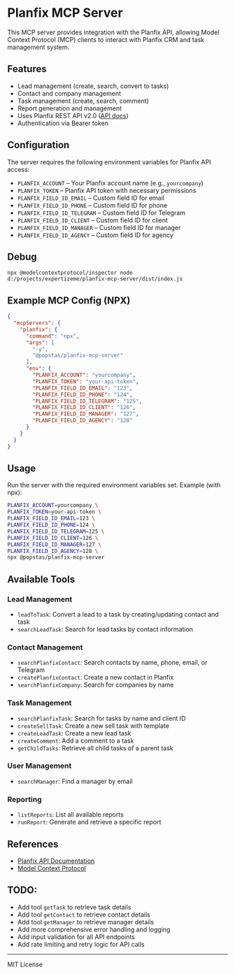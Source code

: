 # Planfix MCP Server

This MCP server provides integration with the Planfix API, allowing Model Context Protocol (MCP) clients to interact with Planfix CRM and task management system.

## Features
- Lead management (create, search, convert to tasks)
- Contact and company management
- Task management (create, search, comment)
- Report generation and management
- Uses Planfix REST API v2.0 ([API docs](https://help.planfix.com/restapidocs/swagger.json))
- Authentication via Bearer token

## Configuration
The server requires the following environment variables for Planfix API access:
- `PLANFIX_ACCOUNT` – Your Planfix account name (e.g., `yourcompany`)
- `PLANFIX_TOKEN` – Planfix API token with necessary permissions
- `PLANFIX_FIELD_ID_EMAIL` – Custom field ID for email
- `PLANFIX_FIELD_ID_PHONE` – Custom field ID for phone
- `PLANFIX_FIELD_ID_TELEGRAM` – Custom field ID for Telegram
- `PLANFIX_FIELD_ID_CLIENT` – Custom field ID for client
- `PLANFIX_FIELD_ID_MANAGER` – Custom field ID for manager
- `PLANFIX_FIELD_ID_AGENCY` – Custom field ID for agency

## Debug
```
npx @modelcontextprotocol/inspector node d:/projects/expertizeme/planfix-mcp-server/dist/index.js
```

## Example MCP Config (NPX)
```json
{
  "mcpServers": {
    "planfix": {
      "command": "npx",
      "args": [
        "-y",
        "@popstas/planfix-mcp-server"
      ],
      "env": {
        "PLANFIX_ACCOUNT": "yourcompany",
        "PLANFIX_TOKEN": "your-api-token",
        "PLANFIX_FIELD_ID_EMAIL": "123",
        "PLANFIX_FIELD_ID_PHONE": "124",
        "PLANFIX_FIELD_ID_TELEGRAM": "125",
        "PLANFIX_FIELD_ID_CLIENT": "126",
        "PLANFIX_FIELD_ID_MANAGER": "127",
        "PLANFIX_FIELD_ID_AGENCY": "128"
      }
    }
  }
}
```

## Usage
Run the server with the required environment variables set. Example (with npx):
```sh
PLANFIX_ACCOUNT=yourcompany \
PLANFIX_TOKEN=your-api-token \
PLANFIX_FIELD_ID_EMAIL=123 \
PLANFIX_FIELD_ID_PHONE=124 \
PLANFIX_FIELD_ID_TELEGRAM=125 \
PLANFIX_FIELD_ID_CLIENT=126 \
PLANFIX_FIELD_ID_MANAGER=127 \
PLANFIX_FIELD_ID_AGENCY=128 \
npx @popstas/planfix-mcp-server
```

## Available Tools

### Lead Management
- `leadToTask`: Convert a lead to a task by creating/updating contact and task
- `searchLeadTask`: Search for lead tasks by contact information

### Contact Management
- `searchPlanfixContact`: Search contacts by name, phone, email, or Telegram
- `createPlanfixContact`: Create a new contact in Planfix
- `searchPlanfixCompany`: Search for companies by name

### Task Management
- `searchPlanfixTask`: Search for tasks by name and client ID
- `createSellTask`: Create a new sell task with template
- `createLeadTask`: Create a new lead task
- `createComment`: Add a comment to a task
- `getChildTasks`: Retrieve all child tasks of a parent task

### User Management
- `searchManager`: Find a manager by email

### Reporting
- `listReports`: List all available reports
- `runReport`: Generate and retrieve a specific report

## References
- [Planfix API Documentation](https://help.planfix.com/restapidocs/swagger.json)
- [Model Context Protocol](https://modelcontextprotocol.io)

## TODO:
- Add tool `getTask` to retrieve task details
- Add tool `getContact` to retrieve contact details
- Add tool `getManager` to retrieve manager details
- Add more comprehensive error handling and logging
- Add input validation for all API endpoints
- Add rate limiting and retry logic for API calls

---
MIT License
